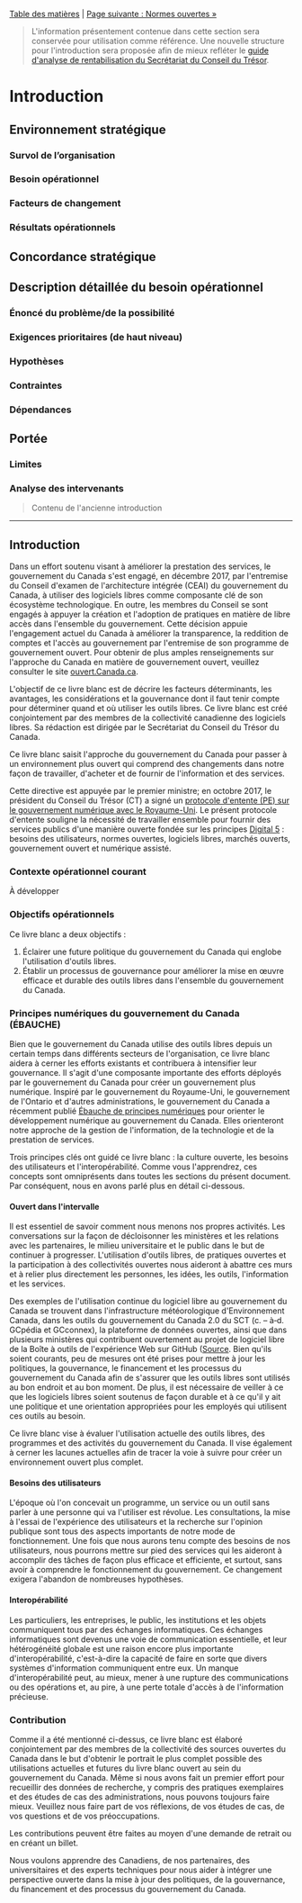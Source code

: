 [Table des matières](../README.md#table-des-mati%C3%A8res) | [Page suivante : Normes ouvertes »](2_Normes_ouvertes.md)

> L'information présentement contenue dans cette section sera conservée pour utilisation comme référence. Une nouvelle structure pour l'introduction sera proposée afin de mieux refléter le [guide d'analyse de rentabilisation du Secrétariat du Conseil du Trésor](https://www.canada.ca/fr/secretariat-conseil-tresor/services/gestion-information-technologie-projets/gestion-projects/guide-analyse-rentabilisation.html).

# Introduction

## Environnement stratégique

### Survol de l’organisation

### Besoin opérationnel

### Facteurs de changement

### Résultats opérationnels

## Concordance stratégique

## Description détaillée du besoin opérationnel

### Énoncé du problème/de la possibilité

### Exigences prioritaires (de haut niveau)

### Hypothèses

### Contraintes

### Dépendances

## Portée

### Limites

### Analyse des intervenants

> Contenu de l'ancienne introduction
--------------------------------------------------

## Introduction

Dans un effort soutenu visant à améliorer la prestation des services, le gouvernement du Canada s'est engagé, en décembre 2017, par l'entremise du Conseil d'examen de l'architecture intégrée (CEAI) du gouvernement du Canada, à utiliser des logiciels libres comme composante clé de son écosystème technologique. En outre, les membres du Conseil se sont engagés à appuyer la création et l'adoption de pratiques en matière de libre accès dans l'ensemble du gouvernement. Cette décision appuie l'engagement actuel du Canada à améliorer la transparence, la reddition de comptes et l'accès au gouvernement par l'entremise de son programme de gouvernement ouvert. Pour obtenir de plus amples renseignements sur l'approche du Canada en matière de gouvernement ouvert, veuillez consulter le site [ouvert.Canada.ca](https://ouvert.canada.ca/fr/apropos-gouvernement-ouvert).

L'objectif de ce livre blanc est de décrire les facteurs déterminants, les avantages, les considérations et la gouvernance dont il faut tenir compte pour déterminer quand et où utiliser les outils libres. Ce livre blanc est créé conjointement par des membres de la collectivité canadienne des logiciels libres. Sa rédaction est dirigée par le Secrétariat du Conseil du Trésor du Canada.

Ce livre blanc saisit l'approche du gouvernement du Canada pour passer à un environnement plus ouvert qui comprend des changements dans notre façon de travailler, d'acheter et de fournir de l'information et des services.

Cette directive est appuyée par le premier ministre; en octobre 2017, le président du Conseil du Trésor (CT) a signé un [protocole d'entente (PE) sur le gouvernement numérique avec le Royaume-Uni](https://www.canada.ca/fr/secretariat-conseil-tresor/services/innovation/protocole-dentente-concernant-gouvernement-numerique.html). Le présent protocole d'entente souligne la nécessité de travailler ensemble pour fournir des services publics d'une manière ouverte fondée sur les principes [Digital 5](https://en.wikipedia.org/wiki/Digital_5) : besoins des utilisateurs, normes ouvertes, logiciels libres, marchés ouverts, gouvernement ouvert et numérique assisté.

### Contexte opérationnel courant

À développer

### Objectifs opérationnels

Ce livre blanc a deux objectifs :
1) Éclairer une future politique du gouvernement du Canada qui englobe l'utilisation d'outils libres.
2) Établir un processus de gouvernance pour améliorer la mise en œuvre efficace et durable des outils libres dans l'ensemble du gouvernement du Canada.

### Principes numériques du gouvernement du Canada (ÉBAUCHE)

Bien que le gouvernement du Canada utilise des outils libres depuis un certain temps dans différents secteurs de l'organisation, ce livre blanc aidera à cerner les efforts existants et contribuera à intensifier leur gouvernance. Il s'agit d'une composante importante des efforts déployés par le gouvernement du Canada pour créer un gouvernement plus numérique. Inspiré par le gouvernement du Royaume-Uni, le gouvernement de l'Ontario et d'autres administrations, le gouvernement du Canada a récemment publié [Ébauche de principes numériques](https://ouvert.canada.ca/fr/blogue/principes-numeriques) pour orienter le développement numérique au gouvernement du Canada. Elles orienteront notre approche de la gestion de l'information, de la technologie et de la prestation de services.

Trois principes clés ont guidé ce livre blanc : la culture ouverte, les besoins des utilisateurs et l'interopérabilité. Comme vous l'apprendrez, ces concepts sont omniprésents dans toutes les sections du présent document. Par conséquent, nous en avons parlé plus en détail ci-dessous.

#### Ouvert dans l'intervalle

Il est essentiel de savoir comment nous menons nos propres activités. Les conversations sur la façon de décloisonner les ministères et les relations avec les partenaires, le milieu universitaire et le public dans le but de continuer à progresser. L'utilisation d'outils libres, de pratiques ouvertes et la participation à des collectivités ouvertes nous aideront à abattre ces murs et à relier plus directement les personnes, les idées, les outils, l'information et les services.

Des exemples de l'utilisation continue du logiciel libre au gouvernement du Canada se trouvent dans l'infrastructure météorologique d'Environnement Canada, dans les outils du gouvernement du Canada 2.0 du SCT (c. – à‑d. GCpédia et GCconnex), la plateforme de données ouvertes, ainsi que dans plusieurs ministères qui contribuent ouvertement au projet de logiciel libre de la Boîte à outils de l'expérience Web sur GitHub ([Source](http://www.ssc-spc.gc.ca/pages/itir-triti/itir-triti-afac-271115-pres1-fra.html). Bien qu'ils soient courants, peu de mesures ont été prises pour mettre à jour les politiques, la gouvernance, le financement et les processus du gouvernement du Canada afin de s'assurer que les outils libres sont utilisés au bon endroit et au bon moment. De plus, il est nécessaire de veiller à ce que les logiciels libres soient soutenus de façon durable et à ce qu'il y ait une politique et une orientation appropriées pour les employés qui utilisent ces outils au besoin.

Ce livre blanc vise à évaluer l'utilisation actuelle des outils libres, des programmes et des activités du gouvernement du Canada. Il vise également à cerner les lacunes actuelles afin de tracer la voie à suivre pour créer un environnement ouvert plus complet.

#### Besoins des utilisateurs

L'époque où l'on concevait un programme, un service ou un outil sans parler à une personne qui va l'utiliser est révolue. Les consultations, la mise à l'essai de l'expérience des utilisateurs et la recherche sur l'opinion publique sont tous des aspects importants de notre mode de fonctionnement. Une fois que nous aurons tenu compte des besoins de nos utilisateurs, nous pourrons mettre sur pied des services qui les aideront à accomplir des tâches de façon plus efficace et efficiente, et surtout, sans avoir à comprendre le fonctionnement du gouvernement. Ce changement exigera l'abandon de nombreuses hypothèses.

#### Interopérabilité

Les particuliers, les entreprises, le public, les institutions et les objets communiquent tous par des échanges informatiques. Ces échanges informatiques sont devenus une voie de communication essentielle, et leur hétérogénéité globale est une raison encore plus importante d'interopérabilité, c'est-à-dire la capacité de faire en sorte que divers systèmes d'information communiquent entre eux. Un manque d'interopérabilité peut, au mieux, mener à une rupture des communications ou des opérations et, au pire, à une perte totale d'accès à de l'information précieuse.

### Contribution

Comme il a été mentionné ci-dessus, ce livre blanc est élaboré conjointement par des membres de la collectivité des sources ouvertes du Canada dans le but d'obtenir le portrait le plus complet possible des utilisations actuelles et futures du livre blanc ouvert au sein du gouvernement du Canada. Même si nous avons fait un premier effort pour recueillir des données de recherche, y compris des pratiques exemplaires et des études de cas des administrations, nous pouvons toujours faire mieux. Veuillez nous faire part de vos réflexions, de vos études de cas, de vos questions et de vos préoccupations.

Les contributions peuvent être faites au moyen d'une demande de retrait ou en créant un billet.

Nous voulons apprendre des Canadiens, de nos partenaires, des universitaires et des experts techniques pour nous aider à intégrer une perspective ouverte dans la mise à jour des politiques, de la gouvernance, du financement et des processus du gouvernement du Canada.
